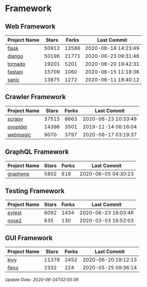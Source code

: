 # Framework

## Web Framework

| Project Name | Stars | Forks | Last Commit |
| ------------ | ----- | ----- | ----------- |
| [flask](https://github.com/pallets/flask) | 50912 | 13586 | 2020-06-18 14:23:49 |
| [django](https://github.com/django/django) | 50196 | 21771 | 2020-06-23 09:31:46 |
| [tornado](https://github.com/tornadoweb/tornado) | 19201 | 5201 | 2020-06-20 19:42:31 |
| [fastapi](https://github.com/tiangolo/fastapi) | 15709 | 1060 | 2020-06-15 11:18:36 |
| [sanic](https://github.com/huge-success/sanic) | 13875 | 1272 | 2020-06-11 18:40:12 |

## Crawler Framework

| Project Name | Stars | Forks | Last Commit |
| ------------ | ----- | ----- | ----------- |
| [scrapy](https://github.com/scrapy/scrapy) | 37515 | 8663 | 2020-06-23 10:33:48 |
| [pyspider](https://github.com/binux/pyspider) | 14396 | 3501 | 2019-11-14 06:16:04 |
| [webmagic](https://github.com/code4craft/webmagic) | 9070 | 3797 | 2020-06-17 03:19:37 |

## GraphQL Framework

| Project Name | Stars | Forks | Last Commit |
| ------------ | ----- | ----- | ----------- |
| [graphene](https://github.com/graphql-python/graphene) | 5802 | 618 | 2020-06-05 04:30:23 |

## Testing Framework

| Project Name | Stars | Forks | Last Commit |
| ------------ | ----- | ----- | ----------- |
| [pytest](https://github.com/pytest-dev/pytest) | 6092 | 1434 | 2020-06-23 16:03:46 |
| [nose2](https://github.com/nose-devs/nose2) | 635 | 130 | 2020-03-03 16:52:03 |

## GUI Framework

| Project Name | Stars | Forks | Last Commit |
| ------------ | ----- | ----- | ----------- |
| [kivy](https://github.com/kivy/kivy) | 11378 | 2452 | 2020-06-20 19:12:13 |
| [flexx](https://github.com/flexxui/flexx) | 2332 | 224 | 2020-05-25 09:36:14 |

*Update Date: 2020-06-24T02:00:39*